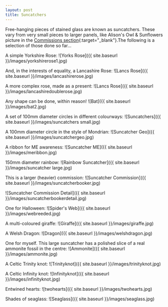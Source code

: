 ```yaml
---
layout: post
title: Suncatchers
---
```


Free-hanging pieces of stained glass are known as suncatchers. These vary from very small pieces to larger panels, like Alison's Owl & Sunflowers picture in the [Commissions section](https://andy.merckel.uk/commissions/){:target="_blank"}.The following is a selection of those done so far...

A simple Yorkshire Rose:
![Yorks Rose]({{ site.baseurl }}/images/yorkshirerose1.jpg)

And, in the interests of equality, a Lancashire Rose:
![Lancs Rose]({{ site.baseurl }}/images/lancashirerose.jpg)

A more complex rose, made as a present:
![Lancs Rose]({{ site.baseurl }}/images/lancashiredoublerose.jpg)

Any shape can be done, within reason!
![Bat]({{ site.baseurl }}/images/bat2.jpg)

A set of 100mm diameter circles in different colourways:
![Suncatchers]({{ site.baseurl }}/images/suncatchers small.jpg)

A 100mm diameter circle in the style of Mondrian:
![Suncatcher Geo]({{ site.baseurl }}/images/suncatchergeo.jpg)

A ribbon for ME awareness:
![Suncatcher ME]({{ site.baseurl }}/images/meribbon.jpg)

150mm diameter rainbow:
![Rainbow Suncatcher]({{ site.baseurl }}/images/suncatcher large.jpg)

This is a larger (heavier) commission:
![Suncatcher Commission]({{ site.baseurl }}/images/suncatcherbooker.jpg)

![Suncatcher Commission Detail]({{ site.baseurl }}/images/suncatcherbookerdetail.jpg)

One for Halloween:
![Spider's Web]({{ site.baseurl }}/images/webreeded.jpg)

A multi-coloured giraffe:
![Giraffe]({{ site.baseurl }}/images/giraffe.jpg)

A Welsh Dragon:
![Dragon]({{ site.baseurl }}/images/welshdragon.jpg)

One for myself. This large suncatcher has a polished slice of a real ammonite fossil in the centre:
![Ammonite]({{ site.baseurl }}/images/ammonite.jpg)

A Celtic Trinity knot:
![Trinityknot]({{ site.baseurl }}/images/trinityknot.jpg)

A Celtic Infinity knot:
![Infinityknot]({{ site.baseurl }}/images/infinityknot.jpg)

Entwined hearts:
![twohearts]({{ site.baseurl }}/images/twohearts.jpg)

Shades of seaglass:
![Seaglass]({{ site.baseurl }}/images/seaglass.jpg)


